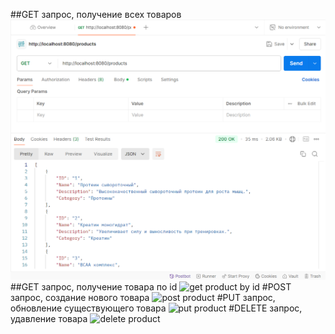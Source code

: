##GET запрос, получение всех товаров
![get all products](https://github.com/shester1kov/industrial_programming_technologies_practice/blob/main/task_api/get%20all%20products.png)
##GET запрос, получение товара по id
![get product by id]()
#POST запрос, создание нового товара
![post product]()
#PUT запрос, обновление существующего товара
![put product]()
#DELETE запрос, удавление товара
![delete product]()
